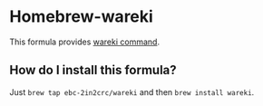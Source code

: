 # Homebrew-wareki
This formula provides [wareki command](https://github.com/ebc-2in2crc/wareki/).

## How do I install this formula?
Just `brew tap ebc-2in2crc/wareki` and then `brew install wareki`.
